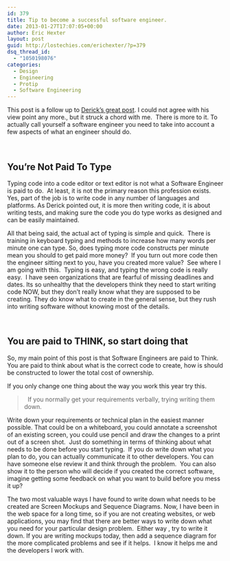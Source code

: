 ```yaml
---
id: 379
title: Tip to become a successful software engineer.
date: 2013-01-27T17:07:05+00:00
author: Eric Hexter
layout: post
guid: http://lostechies.com/erichexter/?p=379
dsq_thread_id:
  - "1050198076"
categories:
  - Design
  - Engineering
  - Protip
  - Software Engineering
---
```

This post is a follow up to <a href="http://lostechies.com/derickbailey/2013/01/21/you-are-not-paid-to-write-software/" target="_blank">Derick’s great post</a>. I could not agree with his view point any more., but it struck a chord with me.  There is more to it. To actually call yourself a software engineer you need to take into account a few aspects of what an engineer should do.

&nbsp;

## You&#8217;re Not Paid To Type

Typing code into a code editor or text editor is not what a Software Engineer is paid to do.  At least, it is not the primary reason this profession exists.  Yes, part of the job is to write code in any number of languages and platforms. As Derick pointed out, it is more then writing code, it is about writing tests, and making sure the code you do type works as designed and can be easily maintained.

All that being said, the actual act of typing is simple and quick.  There is training in keyboard typing and methods to increase how many words per minute one can type. So, does typing more code constructs per minute mean you should to get paid more money?  If you turn out more code then the engineer sitting next to you, have you created more value?  See where I am going with this.  Typing is easy, and typing the wrong code is really easy.  I have seen organizations that are fearful of missing deadlines and dates. Its so unhealthy that the developers think they need to start writing code NOW, but they don’t really know what they are supposed to be creating. They do know what to create in the general sense, but they rush into writing software without knowing most of the details.

&nbsp;

## You are paid to THINK, so start doing that

So, my main point of this post is that Software Engineers are paid to Think.  You are paid to think about what is the correct code to create, how is should be constructed to lower the total cost of ownership.

If you only change one thing about the way you work this year try this.

>   If you normally get your requirements verbally, trying writing them down.

Write down your requirements or technical plan in the easiest manner possible. That could be on a whiteboard, you could annotate a screenshot of an existing screen, you could use pencil and draw the changes to a print out of a screen shot.  Just do something in terms of thinking about what needs to be done before you start typing.  If you do write down what you plan to do, you can actually communicate it to other developers. You can have someone else review it and think through the problem.  You can also show it to the person who will decide if you created the correct software, imagine getting some feedback on what you want to build before you mess it up?

The two most valuable ways I have found to write down what needs to be created are Screen Mockups and Sequence Diagrams. Now, I have been in the web space for a long time, so if you are not creating websites, or web applications, you may find that there are better ways to write down what you need for your particular design problem.  Either way , try to write it down. If you are writing mockups today, then add a sequence diagram for the more complicated problems and see if it helps.  I know it helps me and the developers I work with.